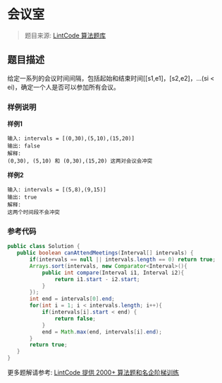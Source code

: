 # 会议室
 > 题目来源: [LintCode 算法题库](https://www.lintcode.com/problem/meeting-rooms/?utm_source=sc-github-wzz)
 ## 题目描述
 给定一系列的会议时间间隔，包括起始和结束时间[[s1,e1]，[s2,e2]，…(si < ei)，确定一个人是否可以参加所有会议。
 ### 样例说明
 **样例1**

```
输入: intervals = [(0,30),(5,10),(15,20)]
输出: false
解释:
(0,30), (5,10) 和 (0,30),(15,20) 这两对会议会冲突
```

**样例2**

```
输入: intervals = [(5,8),(9,15)]
输出: true
解释:
这两个时间段不会冲突
```




 ### 参考代码
 ```java
public class Solution {
    public boolean canAttendMeetings(Interval[] intervals) {
        if(intervals == null || intervals.length == 0) return true;
        Arrays.sort(intervals, new Comparator<Interval>(){
            public int compare(Interval i1, Interval i2){
                return i1.start - i2.start;
            }
        });
        int end = intervals[0].end;
        for(int i = 1; i < intervals.length; i++){
            if(intervals[i].start < end) {
                return false;
            }
            end = Math.max(end, intervals[i].end);
        }
        return true;
    }
}
```
 更多题解请参考: [LintCode 提供 2000+ 算法题和名企阶梯训练](https://www.lintcode.com/problem/?utm_source=sc-github-wzz)